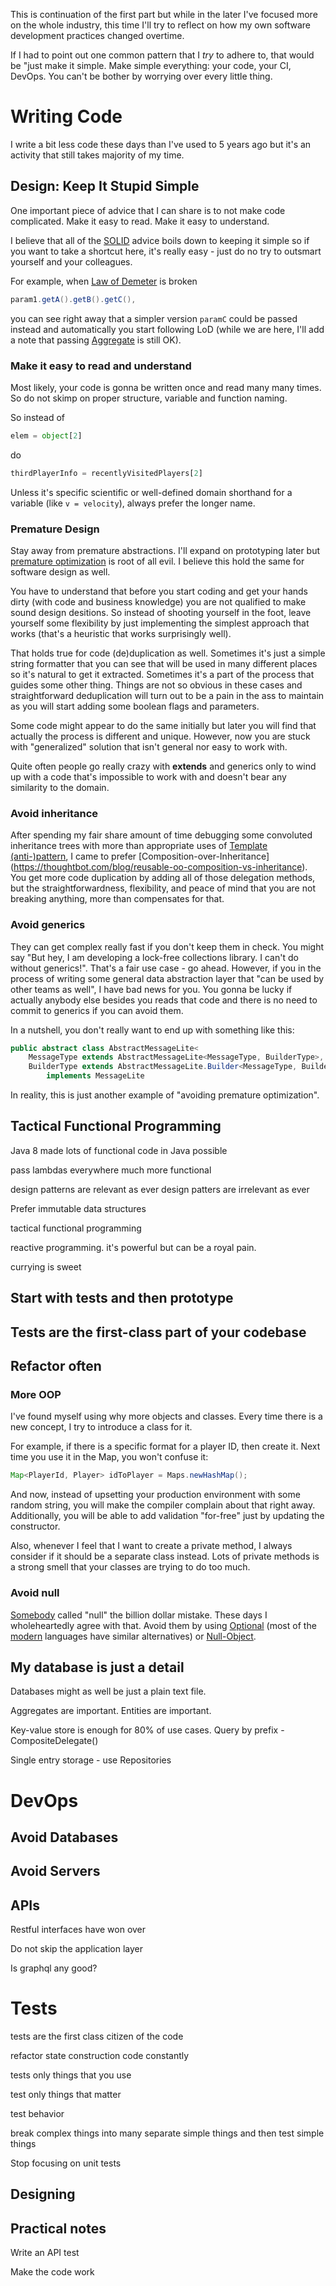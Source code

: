 This is continuation of the first part but while in the later I've 
focused more on the whole industry, this time I'll try to reflect
on how my own software development practices changed overtime.

If I had to point out one common pattern that I _try_ to 
adhere to, that would be "just make it simple. Make simple everything:
your code, your CI, DevOps. You can't be bother by worrying over
every little thing.


# Writing Code
I write a bit less code these days than I've used to 5 years ago but it's an activity
that still takes majority of my time.

## Design: Keep It Stupid Simple
One important piece of advice that I can share is to not make code complicated. Make it easy to read.
Make it easy to understand.

I believe that all of the [SOLID](https://en.wikipedia.org/wiki/SOLID)
advice boils down to keeping it simple so if you want to take a shortcut here, it's really easy - 
just do no try to outsmart yourself and your colleagues.

For example, when [Law of Demeter](https://wiki.c2.com/?LawOfDemeter) is broken
```java
param1.getA().getB().getC(),
```
you can see right away that a simpler version ```paramC``` could be passed instead and automatically you
start following LoD (while we are here, I'll add a note that passing [Aggregate](https://www.martinfowler.com/bliki/DDD_Aggregate.html)
is still OK).

### Make it easy to read and understand

Most likely, your code is gonna be written once and read many many times. So do not skimp on proper structure,
variable and function naming.

So instead of

```python
elem = object[2]
```

do 

```python
thirdPlayerInfo = recentlyVisitedPlayers[2]
```

Unless it's specific scientific or well-defined domain shorthand for a variable (like ```v = velocity```), always prefer the longer name.

### Premature Design

Stay away from premature abstractions. I'll expand on prototyping 
later but [premature optimization](https://wiki.c2.com/?PrematureOptimization)
is root of all evil. I believe this hold the same for software design as well.

You have to understand that before you start coding and get your hands dirty (with code and business knowledge)
you are not qualified to make sound design desitions. So instead of shooting yourself in the foot, leave yourself
some flexibility by just implementing the simplest approach that works (that's a heuristic that works surprisingly
well).

That holds true for code (de)duplication as well. Sometimes it's just a simple string formatter that you can see
that will be used in many different places so it's natural to get it extracted. Sometimes it's a part of the process
that guides some other thing. Things are not so obvious in these cases and straightforward deduplication will
turn out to be a pain in the ass to maintain as you will start adding some boolean flags and parameters.

Some code might appear to do the same initially but later you will find that actually the process is different and 
unique. However, now you are stuck with "generalized" solution that isn't general nor easy to work with.

Quite often people go really crazy with **extends** and generics only to wind up with a code that's 
impossible to work with and doesn't bear any similarity to the domain.



### Avoid inheritance
After spending my fair share amount of time debugging some convoluted inheritance trees with more than appropriate uses
of [Template (anti-)pattern](https://en.wikipedia.org/wiki/Template_method_pattern), I came to prefer 
[Composition-over-Inheritance]
(https://thoughtbot.com/blog/reusable-oo-composition-vs-inheritance). You get more code duplication by adding all of those
delegation methods, but the straightforwardness, flexibility, and peace of mind that you are not breaking anything, more
than compensates for that.


### Avoid generics
They can get complex really fast if you don't keep them in check. You might say "But hey, I am developing a lock-free
collections library. I can't do without generics!". That's a fair use case - go ahead. However, if you in the process of writing some general
data abstraction layer that "can be used by other teams as well", I have bad news for you. You gonna be lucky if actually anybody else
besides you reads that code and there is no need to commit to generics if you can avoid them.

In a nutshell, you don't really want to end up with something like this:

```java
public abstract class AbstractMessageLite<
    MessageType extends AbstractMessageLite<MessageType, BuilderType>,
    BuilderType extends AbstractMessageLite.Builder<MessageType, BuilderType>>
        implements MessageLite
```        

In reality, this is just another example of "avoiding premature optimization".


## Tactical Functional Programming
Java 8 made lots of functional code in Java possible

pass lambdas everywhere
much more functional

design patterns are relevant as ever
design patters are irrelevant as ever


Prefer immutable data structures

tactical functional programming

reactive programming. it's powerful but can be a royal pain.

currying is sweet


## Start with tests and then prototype


## Tests are the first-class part of your codebase

## Refactor often



### More OOP
I've found myself using why more objects and classes. Every time there is a new concept, I try to introduce a class for it. 

For example, if there is a specific format for a player ID, then create it. Next time you use it in the Map, you won't confuse it:

```java
Map<PlayerId, Player> idToPlayer = Maps.newHashMap();
```

And now, instead of upsetting your production environment with some random string, you will make the compiler complain about that right away.
Additionally, you will be able to add validation "for-free" just by updating the constructor.

Also, whenever I feel that I want to create a private method, I always consider if it should be a separate class instead.
Lots of private methods is a strong smell that your classes are trying to do too much.

### Avoid null ###
[Somebody](https://www.infoq.com/presentations/Null-References-The-Billion-Dollar-Mistake-Tony-Hoare/) called "null" the billion dollar mistake.
These days I wholeheartedly agree with that. Avoid them by using 
[Optional](https://docs.oracle.com/javase/8/docs/api/java/util/Optional.html) (most of the [modern](https://doc.rust-lang.org/std/option/)
 languages have similar alternatives)
or [Null-Object](https://sourcemaking.com/design_patterns/null_object).



## My database is just a detail

Databases might as well be just a plain text file.

Aggregates are important. Entities are important.

Key-value store is enough for 80% of use cases. Query by prefix - 
CompositeDelegate()

Single entry storage - use Repositories


##

# DevOps

## Avoid Databases

## Avoid Servers

## APIs
Restful interfaces have won over

Do not skip the application layer

Is graphql any good?
## 



# Tests

tests are the first class citizen of the code

refactor state construction code constantly

tests only things that you use

test only things that matter

test behavior

break complex things into many separate simple things and
then test simple things

Stop focusing on unit tests


## Designing

## Practical notes

Write an API test

Make the code work


